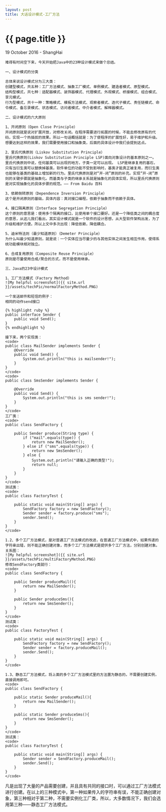 ```yaml
---
layout: post
title: 大话设计模式-工厂方法
---
```


{{ page.title }}
================

<p class="meta">19 October 2016 - ShangHai</p>

    难得有时间空下来，今天开始把Java中的23种设计模式来做个总结。

    一、设计模式的分类

    总体来说设计模式分为三大类：
    创建型模式，共五种：工厂方法模式、抽象工厂模式、单例模式、建造者模式、原型模式。
    结构型模式，共七种：适配器模式、装饰器模式、代理模式、外观模式、桥接模式、组合模式、享元模式。
    行为型模式，共十一种：策略模式、模板方法模式、观察者模式、迭代子模式、责任链模式、命令模式、备忘录模式、状态模式、访问者模式、中介者模式、解释器模式。

    二、设计模式的六大原则

    1、开闭原则（Open Close Principle）
    开闭原则就是说对扩展开放，对修改关闭。在程序需要进行拓展的时候，不能去修改原有的代码，实现一个热插拔的效果。所以一句话概括就是：为了使程序的扩展性好，易于维护和升级。想要达到这样的效果，我们需要使用接口和抽象类，后面的具体设计中我们会提到这点。

    2、里氏代换原则（Liskov Substitution Principle）
    里氏代换原则(Liskov Substitution Principle LSP)面向对象设计的基本原则之一。 里氏代换原则中说，任何基类可以出现的地方，子类一定可以出现。 LSP是继承复用的基石，只有当衍生类可以替换掉基类，软件单位的功能不受到影响时，基类才能真正被复用，而衍生类也能够在基类的基础上增加新的行为。里氏代换原则是对“开-闭”原则的补充。实现“开-闭”原则的关键步骤就是抽象化。而基类与子类的继承关系就是抽象化的具体实现，所以里氏代换原则是对实现抽象化的具体步骤的规范。—— From Baidu 百科

    3、依赖倒转原则（Dependence Inversion Principle）
    这个是开闭原则的基础，具体内容：真对接口编程，依赖于抽象而不依赖于具体。

    4、接口隔离原则（Interface Segregation Principle）
    这个原则的意思是：使用多个隔离的接口，比使用单个接口要好。还是一个降低类之间的耦合度的意思，从这儿我们看出，其实设计模式就是一个软件的设计思想，从大型软件架构出发，为了升级和维护方便。所以上文中多次出现：降低依赖，降低耦合。

    5、迪米特法则（最少知道原则）（Demeter Principle）
    为什么叫最少知道原则，就是说：一个实体应当尽量少的与其他实体之间发生相互作用，使得系统功能模块相对独立。

    6、合成复用原则（Composite Reuse Principle）
    原则是尽量使用合成/聚合的方式，而不是使用继承。

    三、Java的23中设计模式

    1、工厂方法模式（Factory Method）
    ![My helpful screenshot]({{ site.url }}/assets/techPic/normalFactoryMethod.PNG)

    一个发送邮件和短信的例子：
    相同的动作send接口

    {% highlight ruby %}
    public interface Sender {
        public void Send();
    }
    {% endhighlight %}

    接下来，两个实现类：
    <code>
    public class MailSender implements Sender {
    	@Override
    	public void Send() {
    		System.out.println("this is mailsender!");
    	}
    }
    </code>
    <code>
    public class SmsSender implements Sender {

    	@Override
    	public void Send() {
    		System.out.println("this is sms sender!");
    	}
    }
    </code>
    工厂类：
    <code>
    public class SendFactory {

    	public Sender produce(String type) {
    		if ("mail".equals(type)) {
    			return new MailSender();
    		} else if ("sms".equals(type)) {
    			return new SmsSender();
    		} else {
    			System.out.println("请输入正确的类型!");
    			return null;
    		}
    	}
    }
    </code>
    测试类：
    <code>
    public class FactoryTest {

    	public static void main(String[] args) {
    		SendFactory factory = new SendFactory();
    		Sender sender = factory.produce("sms");
    		sender.Send();
    	}
    }
    </code>

    1.2、多个工厂方法模式，是对普通工厂方法模式的改进，在普通工厂方法模式中，如果传递的字符串出错，则不能正确创建对象，而多个工厂方法模式是提供多个工厂方法，分别创建对象。关系图：
    ![My helpful screenshot]({{ site.url }}/assets/techPic/multiFactoryMethod.PNG)
    修改SendFactory类就行：
    <code>
    public class SendFactory {

    	public Sender produceMail(){
    		return new MailSender();
    	}

    	public Sender produceSms(){
    		return new SmsSender();
    	}
    }
    </code>
    测试类：
    <code>
    public class FactoryTest {

    	public static void main(String[] args) {
    		SendFactory factory = new SendFactory();
    		Sender sender = factory.produceMail();
    		sender.Send();
    	}
    }
    </code>

    1.3、静态工厂方法模式，将上面的多个工厂方法模式里的方法置为静态的，不需要创建实例，直接调用即可。
    <code>
    public class SendFactory {

        public static Sender produceMail(){
            return new MailSender();
        }

        public static Sender produceSms(){
            return new SmsSender();
        }
    }
    </code>
    测试类：
    <code>
    public class FactoryTest {

    	public static void main(String[] args) {
    		Sender sender = SendFactory.produceMail();
    		sender.Send();
    	}
    }
    </code>

  凡是出现了大量的产品需要创建，并且具有共同的接口时，可以通过工厂方法模式进行创建。在以上的三种模式中，第一种如果传入的字符串有误，不能正确创建对象，第三种相对于第二种，不需要实例化工厂类，所以，大多数情况下，我们会选用第三种——静态工厂方法模式。
